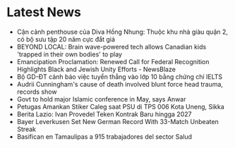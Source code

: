 # Latest News
-  Cận cảnh penthouse của Diva Hồng Nhung: Thuộc khu nhà giàu quận 2, có bộ sưu tập 20 năm cực đắt giá
-  BEYOND LOCAL: Brain wave-powered tech allows Canadian kids 'trapped in their own bodies' to play
-  Emancipation Proclamation: Renewed Call for Federal Recognition Highlights Black and Jewish Unity Efforts - NewsBlaze
-  Bộ GD-ĐT cảnh báo việc tuyển thẳng vào lớp 10 bằng chứng chỉ IELTS
-  Audrii Cunningham's cause of death involved blunt force head trauma, records show
-  Govt to hold major Islamic conference in May, says Anwar
-  Petugas Amankan Stiker Caleg saat PSU di TPS 006 Kota Uneng, Sikka
-  Berita Lazio: Ivan Provedel Teken Kontrak Baru hingga 2027
-  Bayer Leverkusen Set New German Record With 33-Match Unbeaten Streak
-  Basifican en Tamaulipas a 915 trabajadores del sector Salud
